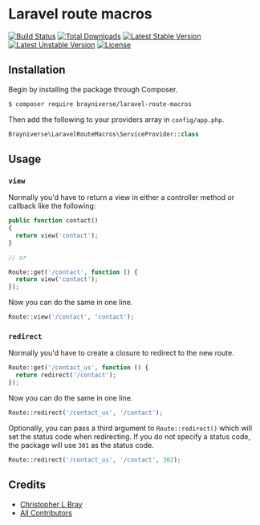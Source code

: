 # Laravel route macros

[![Build Status](https://travis-ci.org/brayniverse/laravel-route-macros.svg)](https://travis-ci.org/brayniverse/laravel-route-macros)
[![Total Downloads](https://poser.pugx.org/brayniverse/laravel-route-macros/d/total.svg)](https://packagist.org/packages/brayniverse/laravel-route-macros)
[![Latest Stable Version](https://poser.pugx.org/brayniverse/laravel-route-macros/v/stable.svg)](https://packagist.org/packages/brayniverse/laravel-route-macros)
[![Latest Unstable Version](https://poser.pugx.org/brayniverse/laravel-route-macros/v/unstable.svg)](https://packagist.org/packages/brayniverse/laravel-route-macros)
[![License](https://poser.pugx.org/brayniverse/laravel-route-macros/license.svg)](https://packagist.org/packages/brayniverse/laravel-route-macros)

## Installation

Begin by installing the package through Composer.

```bash
$ composer require brayniverse/laravel-route-macros
```

Then add the following to your providers array in `config/app.php`.

```php
Brayniverse\LaravelRouteMacros\ServiceProvider::class
```

## Usage

### `view`

Normally you'd have to return a view in either a controller method or callback like the following: 

```php
public function contact()
{
  return view('contact');
}

// or

Route::get('/contact', function () {
  return view('contact');
});
```

Now you can do the same in one line.

```php
Route::view('/contact', 'contact');
```

### `redirect`

Normally you'd have to create a closure to redirect to the new route.

```php
Route::get('/contact_us', function () {
  return redirect('/contact');
});
```

Now you can do the same in one line.

```php
Route::redirect('/contact_us', '/contact');
```

Optionally, you can pass a third argument to `Route::redirect()` which will set the status code when redirecting. If you do not specify a status code, the package will use `301` as the status code.

```php
Route::redirect('/contact_us', '/contact', 302);
```
## Credits

- [Christopher L Bray](https://github.com/brayniverse)
- [All Contributors](../../contributors)
